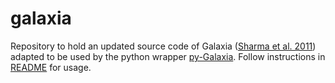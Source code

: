 # galaxia

Repository to hold an updated source code of Galaxia ([Sharma et al. 2011](http://ascl.net/1101.007)) adapted to be used by the python wrapper [py-Galaxia](https://github.com/athob/py-Galaxia). Follow instructions in [README](README) for usage.
